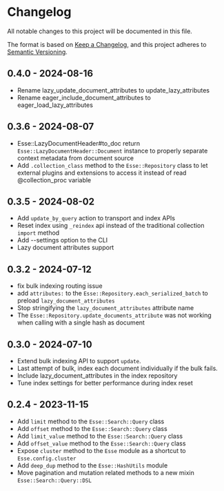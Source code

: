# Changelog

All notable changes to this project will be documented in this file.

The format is based on [Keep a Changelog](https://keepachangelog.com/en/1.0.0/), and this project adheres to [Semantic Versioning](https://semver.org/spec/v2.0.0.html).

## 0.4.0 - 2024-08-16
* Rename lazy_update_document_attributes to update_lazy_attributes
* Rename eager_include_document_attributes to eager_load_lazy_attributes
## 0.3.6 - 2024-08-07
* Esse::LazyDocumentHeader#to_doc return `Esse::LazyDocumentHeader::Document` instance to properly separate context metadata from document source
* Add `.collection_class` method to the `Esse::Repository` class to let external plugins and extensions to access it instead of read @collection_proc variable

## 0.3.5 - 2024-08-02
* Add `update_by_query` action to transport and index APIs
* Reset index using `_reindex` api instead of the traditional collection `import` method
* Add --settings option to the CLI
* Lazy document attributes support

## 0.3.2 - 2024-07-12
* fix bulk indexing routing issue
* add `attributes:` to the `Esse::Repository.each_serialized_batch` to preload `lazy_document_attributes`
* Stop stringifying the `lazy_document_attributes` attribute name
* The `Esse::Repository.update_documents_attribute` was not working when calling with a single hash as document

## 0.3.0 - 2024-07-10
* Extend bulk indexing API to support `update`.
* Last attempt of bulk, index each document individually if the bulk fails.
* Include lazy_document_attributes in the index repository
* Tune index settings for better performance during index reset

## 0.2.4 - 2023-11-15
* Add `limit` method to the `Esse::Search::Query` class
* Add `offset` method to the `Esse::Search::Query` class
* Add `limit_value` method to the `Esse::Search::Query` class
* Add `offset_value` method to the `Esse::Search::Query` class
* Expose `cluster` method to the `Esse` module as a shortcut to `Esse.config.cluster`
* Add `deep_dup` method to the `Esse::HashUtils` module
* Move pagination and mutation related methods to a new mixin `Esse::Search::Query::DSL`
